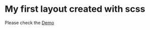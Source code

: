 # My first layout created with scss

Please check the [Demo](https://saiqos.github.io/first-sass-template/)
